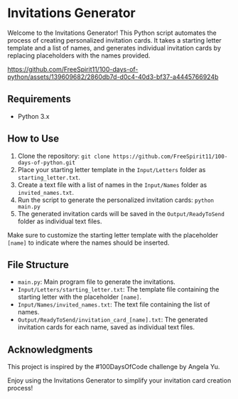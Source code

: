 # Invitations Generator

Welcome to the Invitations Generator! This Python script automates the process of creating personalized invitation cards. It takes a starting letter template and a list of names, and generates individual invitation cards by replacing placeholders with the names provided.

https://github.com/FreeSpirit11/100-days-of-python/assets/139609682/2860db7d-d0c4-40d3-bf37-a4445766924b

## Requirements
- Python 3.x

## How to Use

1. Clone the repository: `git clone https://github.com/FreeSpirit11/100-days-of-python.git`
2. Place your starting letter template in the `Input/Letters` folder as `starting_letter.txt`.
3. Create a text file with a list of names in the `Input/Names` folder as `invited_names.txt`.
4. Run the script to generate the personalized invitation cards: `python main.py`
5. The generated invitation cards will be saved in the `Output/ReadyToSend` folder as individual text files.

Make sure to customize the starting letter template with the placeholder `[name]` to indicate where the names should be inserted.

## File Structure

- `main.py`: Main program file to generate the invitations.
- `Input/Letters/starting_letter.txt`: The template file containing the starting letter with the placeholder `[name]`.
- `Input/Names/invited_names.txt`: The text file containing the list of names.
- `Output/ReadyToSend/invitation_card_[name].txt`: The generated invitation cards for each name, saved as individual text files.

## Acknowledgments

This project is inspired by the #100DaysOfCode challenge by Angela Yu.

Enjoy using the Invitations Generator to simplify your invitation card creation process!
